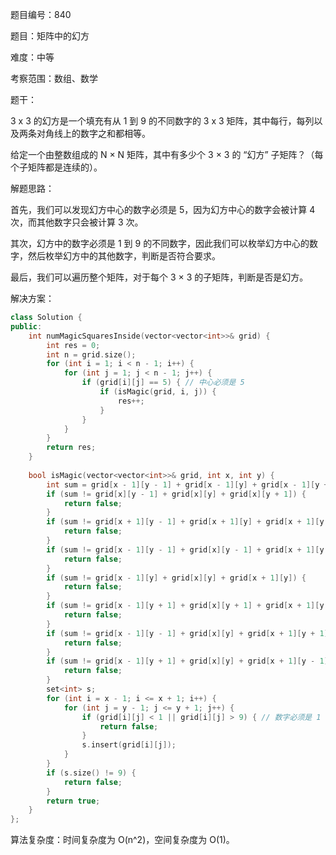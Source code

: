 题目编号：840

题目：矩阵中的幻方

难度：中等

考察范围：数组、数学

题干：

3 x 3 的幻方是一个填充有从 1 到 9 的不同数字的 3 x 3 矩阵，其中每行，每列以及两条对角线上的数字之和都相等。

给定一个由整数组成的 N × N 矩阵，其中有多少个 3 × 3 的 “幻方” 子矩阵？（每个子矩阵都是连续的）。

解题思路：

首先，我们可以发现幻方中心的数字必须是 5，因为幻方中心的数字会被计算 4 次，而其他数字只会被计算 3 次。

其次，幻方中的数字必须是 1 到 9 的不同数字，因此我们可以枚举幻方中心的数字，然后枚举幻方中的其他数字，判断是否符合要求。

最后，我们可以遍历整个矩阵，对于每个 3 × 3 的子矩阵，判断是否是幻方。

解决方案：

```cpp
class Solution {
public:
    int numMagicSquaresInside(vector<vector<int>>& grid) {
        int res = 0;
        int n = grid.size();
        for (int i = 1; i < n - 1; i++) {
            for (int j = 1; j < n - 1; j++) {
                if (grid[i][j] == 5) { // 中心必须是 5
                    if (isMagic(grid, i, j)) {
                        res++;
                    }
                }
            }
        }
        return res;
    }
    
    bool isMagic(vector<vector<int>>& grid, int x, int y) {
        int sum = grid[x - 1][y - 1] + grid[x - 1][y] + grid[x - 1][y + 1];
        if (sum != grid[x][y - 1] + grid[x][y] + grid[x][y + 1]) {
            return false;
        }
        if (sum != grid[x + 1][y - 1] + grid[x + 1][y] + grid[x + 1][y + 1]) {
            return false;
        }
        if (sum != grid[x - 1][y - 1] + grid[x][y - 1] + grid[x + 1][y - 1]) {
            return false;
        }
        if (sum != grid[x - 1][y] + grid[x][y] + grid[x + 1][y]) {
            return false;
        }
        if (sum != grid[x - 1][y + 1] + grid[x][y + 1] + grid[x + 1][y + 1]) {
            return false;
        }
        if (sum != grid[x - 1][y - 1] + grid[x][y] + grid[x + 1][y + 1]) {
            return false;
        }
        if (sum != grid[x - 1][y + 1] + grid[x][y] + grid[x + 1][y - 1]) {
            return false;
        }
        set<int> s;
        for (int i = x - 1; i <= x + 1; i++) {
            for (int j = y - 1; j <= y + 1; j++) {
                if (grid[i][j] < 1 || grid[i][j] > 9) { // 数字必须是 1 到 9 的不同数字
                    return false;
                }
                s.insert(grid[i][j]);
            }
        }
        if (s.size() != 9) {
            return false;
        }
        return true;
    }
};
```

算法复杂度：时间复杂度为 O(n^2)，空间复杂度为 O(1)。